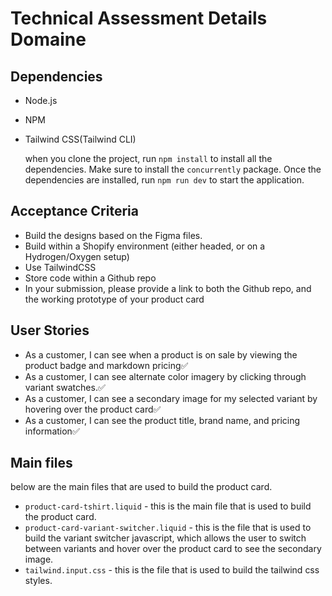# Technical Assessment Details Domaine

## Dependencies

- Node.js
- NPM
- Tailwind CSS(Tailwind CLI)

  when you clone the project, run `npm install` to install all the dependencies. Make sure to install the `concurrently` package. Once the dependencies are installed, run `npm run dev` to start the application.

## Acceptance Criteria

- Build the designs based on the Figma files.
- Build within a Shopify environment (either headed, or on a Hydrogen/Oxygen setup)
- Use TailwindCSS
- Store code within a Github repo
- In your submission, please provide a link to both the Github repo, and the working prototype of your product card

## User Stories

- As a customer, I can see when a product is on sale by viewing the product badge and markdown pricing✅
- As a customer, I can see alternate color imagery by clicking through variant swatches.✅
- As a customer, I can see a secondary image for my selected variant by hovering over the product card✅
- As a customer, I can see the product title, brand name, and pricing information✅

## Main files

below are the main files that are used to build the product card.

- `product-card-tshirt.liquid` - this is the main file that is used to build the product card.
- `product-card-variant-switcher.liquid` - this is the file that is used to build the variant switcher javascript, which allows the user to switch between variants and hover over the product card to see the secondary image.
- `tailwind.input.css` - this is the file that is used to build the tailwind css styles.
